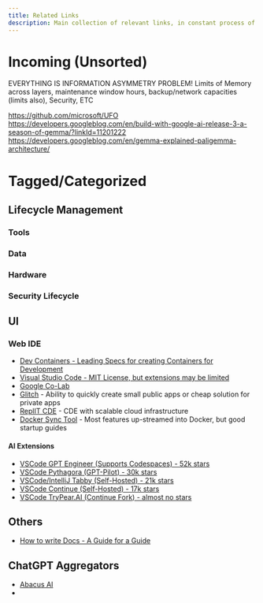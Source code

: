 ```yaml
---
title: Related Links
description: Main collection of relevant links, in constant process of sorting/organization
---
```


# Incoming (Unsorted)

EVERYTHING IS INFORMATION ASYMMETRY PROBLEM! Limits of Memory across layers, maintenance window hours, backup/network capacities (limits also), Security, ETC

https://github.com/microsoft/UFO
https://developers.googleblog.com/en/build-with-google-ai-release-3-a-season-of-gemma/?linkId=11201222
https://developers.googleblog.com/en/gemma-explained-paligemma-architecture/


# Tagged/Categorized


## Lifecycle Management

### Tools

### Data

### Hardware

### Security Lifecycle

## UI

### Web IDE

- [Dev Containers - Leading Specs for creating Containers for Development](https://containers.dev/)
- [Visual Studio Code - MIT License, but extensions may be limited](https://github.com/microsoft/vscode)
- [Google Co-Lab](https://colab.research.google.com/)
- [Glitch](https://glitch.com/) - Ability to quickly create small public apps or cheap solution for private apps
- [ReplIT CDE](https://replit.com/cloud-development-environment) - CDE with scalable cloud infrastructure
- [Docker Sync Tool](https://github.com/mutagen-io/mutagen) - Most features up-streamed into Docker, but good startup guides


#### AI Extensions

- [VSCode GPT Engineer (Supports Codespaces) - 52k stars](https://github.com/gpt-engineer-org/gpt-engineer)
- [VSCode Pythagora (GPT-Pilot) - 30k stars](https://github.com/Pythagora-io/gpt-pilot)
- [VSCode/IntelliJ Tabby (Self-Hosted) - 21k stars](https://github.com/TabbyML/tabby)
- [VSCode Continue (Self-Hosted) - 17k stars](https://github.com/continuedev/continue)
- [VSCode TryPear.AI (Continue Fork) - almost no stars ](https://github.com/trypear)

## Others

- [How to write Docs - A Guide for a Guide](https://diataxis.fr/map/)

## ChatGPT Aggregators

- [Abacus AI](https://chatllm.abacus.ai/ptm)
- 